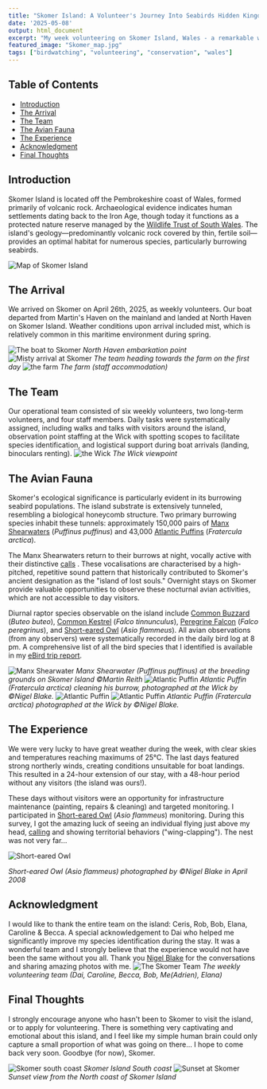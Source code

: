 ```yaml
---
title: "Skomer Island: A Volunteer's Journey Into Seabirds Hidden Kingdom"
date: '2025-05-08'
output: html_document
excerpt: "My week volunteering on Skomer Island, Wales - a remarkable wildlife sanctuary home to 150,000 pairs of Manx Shearwaters and 43,000 Atlantic Puffins, including encounters with birds of prey."
featured_image: "Skomer_map.jpg"
tags: ["birdwatching", "volunteering", "conservation", "wales"]
---
```


## Table of Contents
- [Introduction](#introduction)
- [The Arrival](#the-arrival)
- [The Team](#the-team)
- [The Avian Fauna](#the-avian-fauna)
- [The Experience](#the-experience)
- [Acknowledgment](#acknowledgment)
- [Final Thoughts](#final-thoughts)

## Introduction
Skomer Island is located off the Pembrokeshire coast of Wales, formed primarily of volcanic rock. Archaeological evidence indicates human settlements dating back to the Iron Age, though today it functions as a protected nature reserve managed by the [Wildlife Trust of South Wales](https://www.welshwildlife.org/). The island's geology—predominantly volcanic rock covered by thin, fertile soil—provides an optimal habitat for numerous species, particularly burrowing seabirds.

![Map of Skomer Island](Skomer_map.png)

## The Arrival
We arrived on Skomer on April 26th, 2025, as weekly volunteers. Our boat departed from Martin's Haven on the mainland and landed at North Haven on Skomer Island. Weather conditions upon arrival included mist, which is relatively common in this maritime environment during spring.

![The boat to Skomer](boat.jpg)
*North Haven embarkation point*
![Misty arrival at Skomer](mist.jpg)
*The team heading towards the farm on the first day*
![the farm](the_farm.jpg)
*The farm (staff accommodation)*


## The Team
Our operational team consisted of six weekly volunteers, two long-term volunteers, and four staff members. Daily tasks were systematically assigned, including walks and talks with visitors around the island, observation point staffing at the Wick with spotting scopes to facilitate species identification, and logistical support during boat arrivals (landing, binoculars renting).
![the Wick](the_wick.jpg)
*The Wick viewpoint*

## The Avian Fauna
Skomer's ecological significance is particularly evident in its burrowing seabird populations. The island substrate is extensively tunneled, resembling a biological honeycomb structure. Two primary burrowing species inhabit these tunnels: approximately 150,000 pairs of [Manx Shearwaters](https://ebird.org/species/manshe) (*Puffinus puffinus*) and 43,000 [Atlantic Puffins](https://ebird.org/species/atlpuf) (*Fratercula arctica*).

The Manx Shearwaters return to their burrows at night, vocally active with their distinctive [calls](https://macaulaylibrary.org/asset/235543) . These vocalisations are characterised by a high-pitched, repetitive sound pattern that historically contributed to Skomer's ancient designation as the "island of lost souls." Overnight stays on Skomer provide valuable opportunities to observe these nocturnal avian activities, which are not accessible to day visitors.

Diurnal raptor species observable on the island include [Common Buzzard](https://ebird.org/species/combuz1?siteLanguage=en_GB#:~:text=Common%20Buzzard%20Buteo%20buteo&text=Commonest%20large%20hawk%20in%20many,especially%20moorland%20and%20rough%20grassland.) (*Buteo buteo*), [Common Kestrel](https://ebird.org/species/eurkes) (*Falco tinnunculus*), [Peregrine Falcon](https://ebird.org/species/perfal) (*Falco peregrinus*), and [Short-eared Owl](https://ebird.org/species/sheowl) (*Asio flammeus*). All avian observations (from any observers) were systematically recorded in the daily bird log at 8 pm. A comprehensive list of all the bird species that I identified is available in my [eBird trip report](https://ebird.org/tripreport/360210).

![Manx Shearwater](Manx_Shearwater_MR.jpg)
*Manx Shearwater (Puffinus puffinus) at the breeding grounds on Skomer Island ©Martin Reith*
![Atlantic Puffin](Puffin_NB.jpg)
*Atlantic Puffin (Fratercula arctica) cleaning his burrow, photographed at the Wick by ©Nigel Blake.*
![Atlantic Puffin](puffin_pair.jpg)
![Atlantic Puffin](puffin2_NB.jpg)
*Atlantic Puffin (Fratercula arctica) photographed at the Wick by ©Nigel Blake.*



## The Experience
We were very lucky to have great weather during the week, with clear skies and temperatures reaching maximums of 25°C. The last days featured strong northerly winds, creating conditions unsuitable for boat landings. This resulted in a 24-hour extension of our stay, with a 48-hour period without any visitors (the island was ours!).

These days without visitors were an opportunity for infrastructure maintenance (painting, repairs & cleaning) and targeted monitoring. I participated in [Short-eared Owl](https://ebird.org/species/sheowl) (*Asio flammeus*) monitoring. During this survey, I got the amazing luck of seeing an individual flying just above my head, [calling](https://macaulaylibrary.org/asset/139759261) and showing territorial behaviors ("wing-clapping"). The nest was not very far...

![Short-eared Owl](short-eared_owl_NB.jpg)

*Short-eared Owl (Asio flammeus) photographed by ©Nigel Blake in April 2008*

## Acknowledgment
I would like to thank the entire team on the island: Ceris, Rob, Bob, Elana, Caroline & Becca.
A special acknowledgement to Dai who helped me significantly improve my species identification during the stay. It was a wonderful team and I strongly believe that the experience would not have been the same without you all.
Thank you [Nigel Blake](http://www.nigelblake.co.uk/) for the conversations and sharing amazing photos with me.
![The Skomer Team](the_team.jpg)
*The weekly volunteering team (Dai, Caroline, Becca, Bob, Me(Adrien), Elana)*

## Final Thoughts
I strongly encourage anyone who hasn't been to Skomer to visit the island, or to apply for volunteering. There is something very captivating and emotional about this island, and I feel like my simple human brain could only capture a small proportion of what was going on there... I hope to come back very soon. Goodbye (for now), Skomer.

![Skomer south coast](skomer.jpg)
*Skomer Island South coast*
![Sunset at Skomer](skomer_sunset.jpg)
*Sunset view from the North coast of Skomer Island*

